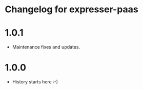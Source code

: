# Changelog for expresser-paas

1.0.1
=====
* Maintenance fixes and updates.

1.0.0
=====
* History starts here :-)
